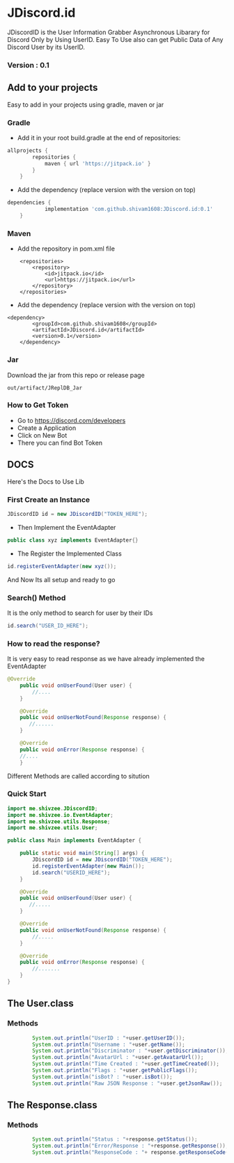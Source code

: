 # JDiscord.id
JDiscordID is the User Information Grabber Asynchronous Libarary for Discord Only by Using UserID. Easy To Use also can get Public Data of Any Discord User by its UserID.

### Version : 0.1

## Add to your projects
Easy to add in your projects using gradle, maven or jar

### Gradle
- Add it in your root build.gradle at the end of repositories:
```gradle
allprojects {
		repositories {
			maven { url 'https://jitpack.io' }
		}
	}
```
- Add the dependency (replace version with the version on top)
```gradle
dependencies {
	        implementation 'com.github.shivam1608:JDiscord.id:0.1'
	}
```

### Maven
- Add the repository in pom.xml file
```maven
	<repositories>
		<repository>
		    <id>jitpack.io</id>
		    <url>https://jitpack.io</url>
		</repository>
	</repositories>

```
- Add the dependency (replace version with the version on top)
```maven 
<dependency>
	    <groupId>com.github.shivam1608</groupId>
	    <artifactId>JDiscord.id</artifactId>
	    <version>0.1</version>
	</dependency>

```

### Jar 
Download the jar from this repo or release page
```
out/artifact/JReplDB_Jar
```

### How to Get Token
- Go to https://discord.com/developers
- Create a Application
- Click on New Bot
- There you can find Bot Token

## DOCS
Here's the Docs to Use Lib
### First Create an Instance 
```java
JDiscordID id = new JDiscordID("TOKEN_HERE");
```
- Then Implement the EventAdapter
```java
public class xyz implements EventAdapter{}
```
- The Register the Implemented Class
```java
id.registerEventAdapter(new xyz());
```
And Now Its all setup and ready to go

### Search() Method
It is the only method to search for user by their IDs
```java
id.search("USER_ID_HERE");
```

### How to read the response?
It is very easy to read response as we have already implemented the EventAdapter
```java
@Override
    public void onUserFound(User user) {
        //....
    }

    @Override
    public void onUserNotFound(Response response) {
       //......
    }

    @Override
    public void onError(Response response) {
    //....
    }
```
Different Methods are called according to sitution

### Quick Start
```java
import me.shivzee.JDiscordID;
import me.shivzee.io.EventAdapter;
import me.shivzee.utils.Response;
import me.shivzee.utils.User;

public class Main implements EventAdapter {

    public static void main(String[] args) {
        JDiscordID id = new JDiscordID("TOKEN_HERE");
        id.registerEventAdapter(new Main());
        id.search("USERID_HERE");
    }

    @Override
    public void onUserFound(User user) {
       //.....
    }

    @Override
    public void onUserNotFound(Response response) {
        //.....
    }

    @Override
    public void onError(Response response) {
        //.......
    }
}

```

## The User.class
### Methods
```java
        System.out.println("UserID : "+user.getUserID());
        System.out.println("Username : "+user.getName());
        System.out.println("Discriminator : "+user.getDiscriminator());
        System.out.println("AvatarUrl : "+user.getAvatarUrl());
        System.out.println("Time Created : "+user.getTimeCreated());
        System.out.println("Flags : "+user.getPublicFlags());
        System.out.println("isBot? : "+user.isBot());
        System.out.println("Raw JSON Response : "+user.getJsonRaw());
```

## The Response.class
### Methods
```java
        System.out.println("Status : "+response.getStatus());
        System.out.println("Error/Response : "+response.getResponse());
        System.out.println("ResponseCode : "+ response.getResponseCode());
```



